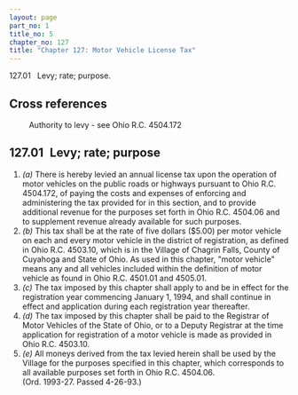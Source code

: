 ```yaml
---
layout: page
part_no: 1
title_no: 5
chapter_no: 127
title: "Chapter 127: Motor Vehicle License Tax"
---
```


127.01   Levy; rate; purpose.

## Cross references

         Authority to levy - see Ohio R.C. 4504.172

## 127.01   Levy; rate; purpose

1. _(a)_ There is hereby levied an annual license tax upon the operation of
motor vehicles on the public roads or highways pursuant to Ohio R.C. 4504.172,
of paying the costs and expenses of enforcing and administering the tax
provided for in this section, and to provide additional revenue for the
purposes set forth in Ohio R.C. 4504.06 and to supplement revenue already
available for such purposes.
2. _(b)_ This tax shall be at the rate of five dollars ($5.00) per motor
vehicle on each and every motor vehicle in the district of registration, as
defined in Ohio R.C. 4503.10, which is in the Village of Chagrin Falls, County
of Cuyahoga and State of Ohio. As used in this chapter, "motor vehicle" means
any and all vehicles included within the definition of motor vehicle as found
in Ohio R.C. 4501.01 and 4505.01.
3. _(c)_ The tax imposed by this chapter shall apply to and be in effect for
the registration year commencing January 1, 1994, and shall continue in effect
and application during each registration year thereafter.
4. _(d)_ The tax imposed by this chapter shall be paid to the Registrar of
Motor Vehicles of the State of Ohio, or to a Deputy Registrar at the time
application for registration of a motor vehicle is made as provided in Ohio
R.C. 4503.10.
5. _(e)_ All moneys derived from the tax levied herein shall be used by the
Village for the purposes specified in this chapter, which corresponds to all
available purposes set forth in Ohio R.C. 4504.06.  
(Ord. 1993-27. Passed 4-26-93.)
